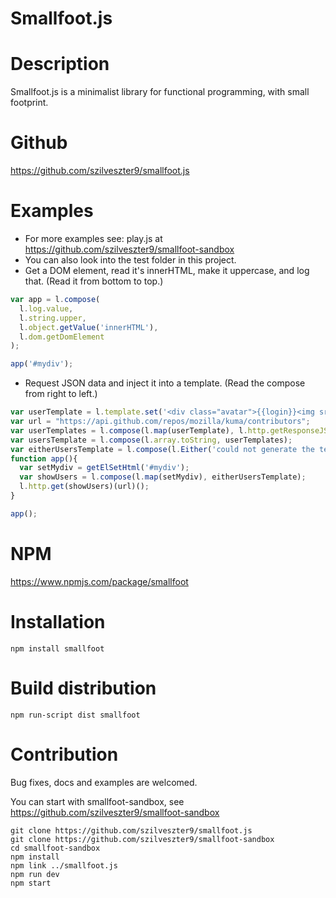 # Smallfoot.js #

Description
===========
Smallfoot.js is a minimalist library for functional programming, with small footprint.

Github
======
https://github.com/szilveszter9/smallfoot.js

Examples
========
* For more examples see: play.js at https://github.com/szilveszter9/smallfoot-sandbox
* You can also look into the test folder in this project.
* Get a DOM element, read it's innerHTML, make it uppercase, and log that. (Read it from bottom to top.)
```javascript
var app = l.compose(
  l.log.value,
  l.string.upper,
  l.object.getValue('innerHTML'),
  l.dom.getDomElement
);

app('#mydiv');
```
* Request JSON data and inject it into a template. (Read the compose from right to left.)
```javascript
var userTemplate = l.template.set('<div class="avatar">{{login}}<img src="{{avatar_url}}"/></div>');
var url = "https://api.github.com/repos/mozilla/kuma/contributors";
var userTemplates = l.compose(l.map(userTemplate), l.http.getResponseJSON);
var usersTemplate = l.compose(l.array.toString, userTemplates);
var eitherUsersTemplate = l.compose(l.Either('could not generate the template'), l.array.toString, userTemplates);
function app(){
  var setMydiv = getElSetHtml('#mydiv');
  var showUsers = l.compose(l.map(setMydiv), eitherUsersTemplate);
  l.http.get(showUsers)(url)();
}

app();
```


NPM
===
https://www.npmjs.com/package/smallfoot

Installation
============
```shell
npm install smallfoot
```

Build distribution
==================
```shell
npm run-script dist smallfoot
```

Contribution
============
Bug fixes, docs and examples are welcomed.

You can start with smallfoot-sandbox, see https://github.com/szilveszter9/smallfoot-sandbox
```shell
git clone https://github.com/szilveszter9/smallfoot.js
git clone https://github.com/szilveszter9/smallfoot-sandbox
cd smallfoot-sandbox
npm install
npm link ../smallfoot.js
npm run dev
npm start
```
